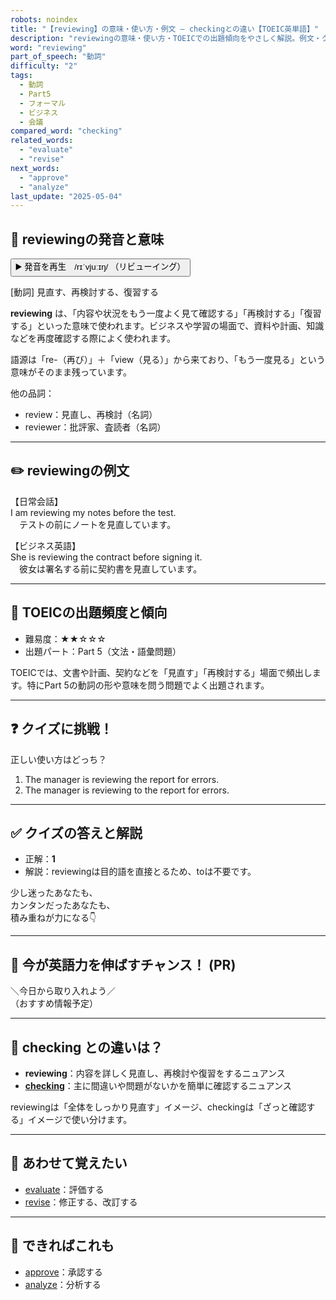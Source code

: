 ```yaml
---
robots: noindex
title: "【reviewing】の意味・使い方・例文 ― checkingとの違い【TOEIC英単語】"
description: "reviewingの意味・使い方・TOEICでの出題傾向をやさしく解説。例文・クイズ付きでcheckingとの違いもわかりやすく学べます。"
word: "reviewing"
part_of_speech: "動詞"
difficulty: "2"
tags:
  - 動詞
  - Part5
  - フォーマル
  - ビジネス
  - 会議
compared_word: "checking"
related_words:
  - "evaluate"
  - "revise"
next_words:
  - "approve"
  - "analyze"
last_update: "2025-05-04"
---
```


## 🔰 reviewingの発音と意味

<button class="play-audio" onclick="playTTS('reviewing')">
  <span class="play-audio-main">
    ▶️ 発音を再生　/rɪˈvjuːɪŋ/
  </span>
  <span class="play-audio-sub">
    （リビューイング）
  </span>
</button>

[動詞] 見直す、再検討する、復習する

**reviewing** は、「内容や状況をもう一度よく見て確認する」「再検討する」「復習する」といった意味で使われます。ビジネスや学習の場面で、資料や計画、知識などを再度確認する際によく使われます。

語源は「re-（再び）」＋「view（見る）」から来ており、「もう一度見る」という意味がそのまま残っています。

他の品詞：  
- review：見直し、再検討（名詞）
- reviewer：批評家、査読者（名詞）

---

## ✏️ reviewingの例文

【日常会話】  
I am reviewing my notes before the test.  
　テストの前にノートを見直しています。

【ビジネス英語】  
She is reviewing the contract before signing it.  
　彼女は署名する前に契約書を見直しています。

---

## 🎯 TOEICの出題頻度と傾向

- 難易度：★★☆☆☆
- 出題パート：Part 5（文法・語彙問題）

TOEICでは、文書や計画、契約などを「見直す」「再検討する」場面で頻出します。特にPart 5の動詞の形や意味を問う問題でよく出題されます。

---

## ❓ クイズに挑戦！

正しい使い方はどっち？

1. The manager is reviewing the report for errors.  
2. The manager is reviewing to the report for errors.

---

## ✅ クイズの答えと解説

- 正解：**1**
- 解説：reviewingは目的語を直接とるため、toは不要です。

少し迷ったあなたも、  
カンタンだったあなたも、  
積み重ねが力になる👇️

---

## 🚀 今が英語力を伸ばすチャンス！ (PR)

<div class="info-center">
＼今日から取り入れよう／<br>  
（おすすめ情報予定）
</div>

---

## 🤔  checking との違いは？

- **reviewing**：内容を詳しく見直し、再検討や復習をするニュアンス
- **[checking](/checking)**：主に間違いや問題がないかを簡単に確認するニュアンス

reviewingは「全体をしっかり見直す」イメージ、checkingは「ざっと確認する」イメージで使い分けます。

---

## 🧩 あわせて覚えたい

- [evaluate](/evaluate)：評価する
- [revise](/revise)：修正する、改訂する

---

## 📖 できればこれも

- [approve](/approve)：承認する
- [analyze](/analyze)：分析する

<!-- cvid: aid47_bid21 -->
